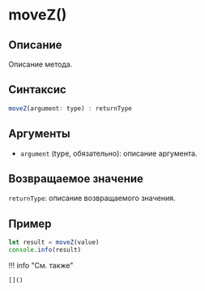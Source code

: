 # moveZ()

## Описание
Описание метода.

## Синтаксис
```javascript
moveZ(argument: type) : returnType
```

## Аргументы
- `argument` (type, обязательно): описание аргумента.

## Возвращаемое значение
`returnType`: описание возвращаемого значения.

## Пример
```javascript linenums="1"
let result = moveZ(value)
console.info(result)
```

!!! info "См. также"

    []()

